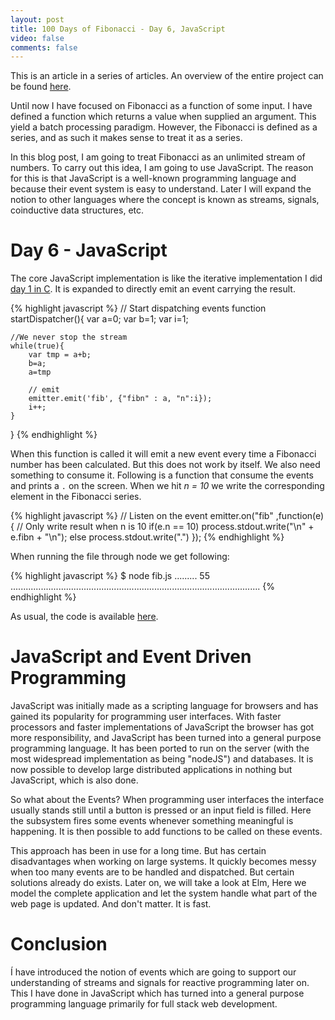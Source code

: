 ```yaml
---
layout: post
title: 100 Days of Fibonacci - Day 6, JavaScript
video: false
comments: false
---
```


This is an article in a series of articles. An overview of the entire
project can be found [here](/blog/100-days-of-fibonacci-overview/).

Until now I have focused on Fibonacci as a function of some input.
I have defined a function which returns a value when supplied an argument.
This yield a batch processing paradigm. However, the Fibonacci is defined as
a series, and as such it makes sense to treat it as a series.

In this blog post, I am going to treat Fibonacci as an unlimited stream of
numbers. To carry out this idea, I am going to use JavaScript. The reason
for this is that JavaScript is a well-known programming language and
because their event system is easy to understand. Later I will expand
the notion to other languages where the concept is known as streams,
signals, coinductive data structures, etc.

# Day 6 - JavaScript
The core JavaScript implementation is like the iterative implementation
I did [day 1 in C](http://buchi.dk/blog/100-days-of-fibonacci-day-1-c/).
It is expanded to directly emit an event carrying the result.

{% highlight javascript %}
// Start dispatching events
function startDispatcher(){
    var a=0;
    var b=1;
    var i=1;

    //We never stop the stream
    while(true){
        var tmp = a+b;
        b=a;
        a=tmp

        // emit
        emitter.emit('fib', {"fibn" : a, "n":i});
        i++;
    }
}
{% endhighlight %}

When this function is called it will emit a new event every time a
Fibonacci number has been calculated. But this does not work by itself. We
also need something to consume it. Following is a function that consume the
events and prints a `.` on the screen. When we hit _n = 10_ we write the
corresponding element in the Fibonacci series.

{% highlight javascript %}
// Listen on the event
emitter.on("fib" ,function(e){
    // Only write result when n is 10
    if(e.n == 10)
        process.stdout.write("\n" + e.fibn + "\n");
    else
        process.stdout.write(".")
});
{% endhighlight %}

When running the file through node we get following:

{% highlight javascript %}
$ node fib.js 
.........
55
...................................................................................................
{% endhighlight %}

As usual, the code is available
[here](https://github.com/madsbuch/snippets/blob/master/fibonacci/fib.js).

# JavaScript and Event Driven Programming
JavaScript was initially made as a scripting language for browsers and
has gained its popularity for programming user interfaces. With faster
processors and faster implementations of JavaScript the browser has got
more responsibility, and JavaScript has been turned into a general purpose
programming language. It has been ported to run on the server (with the
most widespread implementation as being "nodeJS") and databases. It
is now possible to develop large distributed applications in nothing but
JavaScript, which is also done.

So what about the Events? When programming user interfaces the interface
usually stands still until a button is pressed or an input field is
filled. Here the subsystem fires some events whenever something meaningful
is happening. It is then possible to add functions to be called on these
events.

This approach has been in use for a long time. But has certain disadvantages
when working on large systems. It quickly becomes messy when too many events
are to be handled and dispatched. But certain solutions already do exists.
Later on, we will take a look at Elm, Here we model the complete application
and let the system handle what part of the web page is updated. And don't
matter. It is fast.

# Conclusion
Í have introduced the notion of events which are going to support our
understanding of streams and signals for reactive programming later on.
This I have done in JavaScript which has turned into a general purpose
programming language primarily for full stack web development.